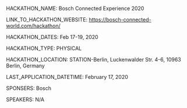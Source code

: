 HACKATHON_NAME: Bosch Connected Experience 2020

LINK_TO_HACKATHON_WEBSITE: https://bosch-connected-world.com/hackathon/

HACKATHON_DATES: Feb 17-19, 2020

HACKATHON_TYPE: PHYSICAL

HACKATHON_LOCATION: STATION-Berlin, Luckenwalder Str. 4-6, 10963 Berlin, Germany 

LAST_APPLICATION_DATETIME: February 17, 2020

SPONSERS: Bosch

SPEAKERS: N/A
